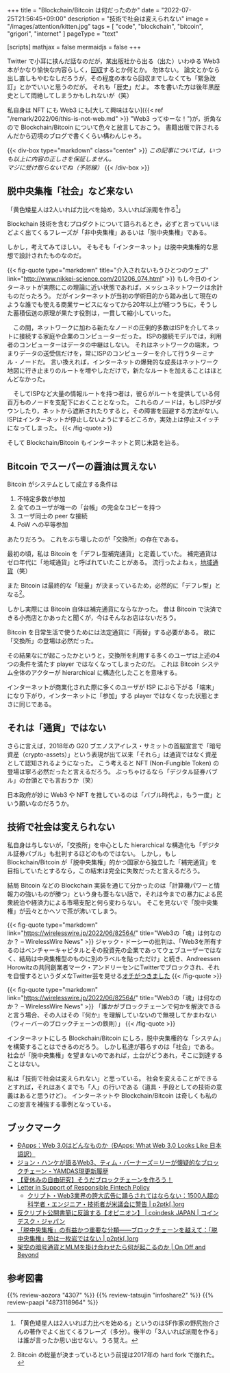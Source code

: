 +++
title = "Blockchain/Bitcoin は何だったのか"
date =  "2022-07-25T21:56:45+09:00"
description = "技術で社会は変えられない"
image = "/images/attention/kitten.jpg"
tags = [ "code", "blockchain", "bitcoin", "grigori", "internet" ]
pageType = "text"

[scripts]
  mathjax = false
  mermaidjs = false
+++

Twitter で小耳に挟んだ話なのだが，某出版社から出る（出た）いわゆる Web3 本がかなり愉快な内容らしく，[回収](https://book.impress.co.jp/info/20220725.html "書籍「いちばんやさしいWeb3の教本 人気講師が教えるNFT、DAO、DeFiが織りなす新世界」の回収について - インプレスブックス")するとか何とか。
勿体ない。
論文とかなら出し直しもやむなしだろうが，その程度の本なら回収までしなくても「緊急改訂」とかでいいと思うのだが。
それも「歴史」だよ。
本を書いた方は後年黒歴史として悶絶してしまうかもしれないが（笑）

私自身は NFT にも Web3 にも[大して興味はない]({{< ref "/remark/2022/06/this-is-not-web.md" >}} "Web3 ってゆーな！")が，折角なので Blockchain/Bitcoin について色々と放言しておこう。
書籍出版で許されるんだから辺境のブログで書くくらい構わんじゃろ。

{{< div-box type="markdown" class="center" >}}
*この記事については，いつも以上に内容の正しさを保証しません。
<br>マジに受け取らないでね（予防線）*
{{< /div-box >}}

## 脱中央集権「社会」など来ない

「黄色矮星人は2人いれば力比べを始め，3人いれば派閥を作る[^nh1]」

[^nh1]: 「黄色矮星人は2人いれば力比べを始める」というのはSF作家の野尻抱介さんの著作でよく出てくるフレーズ（多分）。後半の「3人いれば派閥を作る」は誰が言ったか思い出せない。うろ覚え。

Blockchain 技術を含むプロダクトについて語られるとき，必ずと言っていいほどよく出てくるフレーズが「非中央集権」あるいは「脱中央集権」である。

しかし，考えてみてほしい。
そもそも「インターネット」は脱中央集権的な思想で設計されたものなのだ。

{{< fig-quote type="markdown" title="介入されないもうひとつのウェブ" link="http://www.nikkei-science.com/201206_074.html" >}}
もし今日のインターネットが実際にこの理論に近い状態であれば，メッシュネットワークは余計ものだったろう。
だがインターネットが当初の学術目的から踏み出して現在のような誰でも使える商業サービスになってから20年以上が経つうちに，そうした蓄積伝送の原理が果たす役割は，一貫して縮小していった。

　この間，ネットワークに加わる新たなノードの圧倒的多数はISPを介してネットに接続する家庭や企業のコンピューターだった。
ISPの接続モデルでは，利用者のコンピューターはデータの中継はしない。
それはネットワークの端末，つまりデータの送受信だけを，常にISPのコンピューターを介して行うターミナル・ノードだ。
言い換えれば，インターネットの爆発的な成長はネットワーク地図に行き止まりのルートを増やしただけで，新たなルートを加えることはほとんどなかった。

　そしてISPなど大量の情報ルートを持つ者は，彼らがルートを提供している何百万ものノードを支配下におくこととなった。
これらのノードは，もしISPがダウンしたり，ネットから遮断されたりすると，その障害を回避する方法がない。
ISPはインターネットが停止しないようにするどころか，実効上は停止スイッチになってしまった。
{{< /fig-quote >}}

そして Blockchain/Bitcoin もインターネットと同じ末路を辿る。

## Bitcoin でスーパーの醤油は買えない

Bitcoin がシステムとして成立する条件は

1. 不特定多数が参加
2. 全てのユーザが唯一の「台帳」の完全なコピーを持つ
3. ユーザ同士の peer な接続
4. PoW への平等参加

あたりだろう。
これをぶち壊したのが「交換所」の存在である。

最初の頃，私は Bitcoin を「デフレ型補完通貨」と定義していた。
補完通貨はゼロ年代に「地域通貨」と呼ばれていたことがある。
流行ったよねぇ，[地域通貨](https://cruel.org/krugman/babysitj.html "経済を子守りしてみると。")（笑）

また Bitcoin は最終的な「総量」が決まっているため，必然的に「デフレ型」となる[^hf1]。

[^hf1]: Bitcoin の総量が決まっているという前提は2017年の hard fork で崩れた。

しかし実際には Bitcoin 自体は補完通貨にならなかった。
昔は Bitcoin で決済できる小売店とかあったと聞くが，今はそんなお店はないだろう。

Bitcoin を日常生活で使うためには法定通貨に「両替」する必要がある。
故に「交換所」の登場は必然だった。

その結果なにが起こったかというと，交換所を利用する多くのユーザは上述の4つの条件を満たす player ではなくなってしまったのだ。
これは Bitcoin システム全体のアクターが hierarchical に構造化したことを意味する。

インターネットが商業化された際に多くのユーザが ISP にぶら下がる「端末」になり下がり，インターネットに「参加」する player ではなくなった状態とまさに同じである。

## それは「通貨」ではない

さらに言えば，2018年の G20 ブエノスアイレス・サミットの首脳宣言で「暗号資産（crypto-assets）」という表現が出て以来「それら」は通貨ではなく資産として認知されるようになった。
こう考えると NFT (Non-Fungible Token) の登場は寧ろ必然だったと言えるだろう。
ぶっちゃけるなら「デジタル証券バブル」の台頭とでも言おうか（笑）

日本政府が妙に Web3 や NFT を推しているのは「バブル時代よ，もう一度」という願いなのだろうか。

## 技術で社会は変えられない

私自身は与しないが，「交換所」を中心とした hierarchical な構造化も「デジタル証券バブル」も批判するほどのものではない。
しかし，もし Blockchain/Bitcoin が「脱中央集権」的かつ国家から独立した「補完通貨」を目指していたとするなら，この結末は完全に失敗だったと言えるだろう。

結局 Bitcoin などの Blockchain 実装を通じて分かったのは「計算機パワーと情報力の強いものが勝つ」という身も蓋もない話で，それは今までの暴力による民衆統治や経済力による市場支配と何ら変わらない。
そこを見ないで「脱中央集権」が云々とかヘソで茶が沸いてしまう。

{{< fig-quote type="markdown" link="https://wirelesswire.jp/2022/06/82564/" title="Web3の「魂」は何なのか？ – WirelessWire News" >}}
ジャック・ドーシーの批判は、「Web3を所有するのはベンチャーキャピタルとその投資先の企業であってウェブユーザーではなく、結局は中央集権型のものに別のラベルを貼っただけ」と続き、Andreessen Horowitzの共同創業者マーク・アンドリーセンにTwitterでブロックされ、それを自慢するというダメなTwitter芸を見せる[オチがつきました](https://www.itmedia.co.jp/news/articles/2112/24/news077.html)
{{< /fig-quote >}}

{{< fig-quote type="markdown" link="https://wirelesswire.jp/2022/06/82564/" title="Web3の「魂」は何なのか？ – WirelessWire News" >}}
「誰かがブロックチェーンで何かを解決できると言う場合、その人はその『何か』を理解していないので無視してかまわない（ウィーバーのブロックチェーンの鉄則）」
{{< /fig-quote >}}

インターネットにしろ Blockchain/Bitcoin にしろ，脱中央集権的な「システム」を構築することはできるのだろう。
しかし私達が暮らすのは「社会」である。
社会が「脱中央集権」を望まないのであれば，土台がどうあれ，そこに到達することはない。

私は「技術で社会は変えられない」と思っている。
社会を変えることができるとすれば，それはあくまでも「人」の行いである（道具・手段としての技術の意義はあると思うけど）。
インターネットや Blockchain/Bitcoin は奇しくも私のこの妄言を補強する事例となっている。

## ブックマーク

- [ĐApps：Web 3.0はどんなものか（ĐApps: What Web 3.0 Looks Like 日本語訳）](https://www.yamdas.org/column/technique/dappsweb3j.html)
- [ジョン・ハンケが語るWeb3、ティム・バーナーズ＝リーが懐疑的なブロックチェーン - YAMDAS現更新履歴](https://yamdas.hatenablog.com/entry/20220628/john-hanke-on-web3)
- [【夏休みの自由研究】そうだブロックチェーンを作ろう！](https://zenn.dev/koduki/articles/52c207493f4d5e)
- [Letter in Support of Responsible Fintech Policy](https://concerned.tech/)
  - [クリプト・Web3業界の誇大広告に踊らされてはならない：1500人超の科学者・エンジニア・技術者が米議会に警告 | p2ptk[.]org](https://p2ptk.org/monopoly/3760)
- [反クリプト公開書簡に反論する【オピニオン】 | coindesk JAPAN | コインデスク・ジャパン](https://www.coindeskjapan.com/150683/)
- [「脱中央集権」の有益かつ重要な分類――ブロックチェーンを越えて：「脱中央集権」勢は一枚岩ではない | p2ptk[.]org](https://p2ptk.org/monopoly/3771)
- [架空の暗号通貨とMLMを掛け合わせたら何が起こるのか | On Off and Beyond](https://chikawatanabe.com/2022/08/26/the_misding_cryptoqueen/)

## 参考図書

{{% review-aozora "4307" %}} <!-- グリゴリの捕縛 -->
{{% review-tatsujin "infoshare2" %}} <!-- 続・情報共有の未来 -->
{{% review-paapi "4873118964" %}} <!-- マスタリング・イーサリアム Ethereum -->
